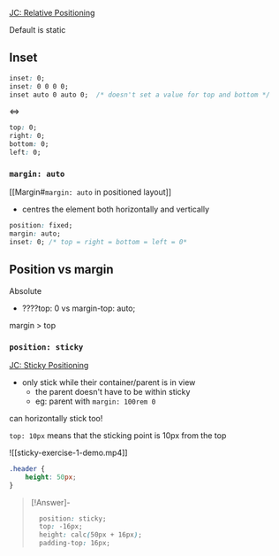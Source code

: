 [JC: Relative Positioning](https://courses.joshwcomeau.com/css-for-js/02-rendering-logic-2/01-positioning)

Default is static

## Inset

```css
inset: 0;
inset: 0 0 0 0;
inset auto 0 auto 0;  /* doesn't set a value for top and bottom */
```

<=>

```css
top: 0;
right: 0;
bottom: 0;
left: 0;
```

### `margin: auto`

[[Margin#`margin: auto` in positioned layout]]

- centres the element both horizontally and vertically

```css
position: fixed;
margin: auto;
inset: 0; /* top = right = bottom = left = 0*
```


## Position vs margin

Absolute

- ????top: 0 vs margin-top: auto;

margin > top

### `position: sticky`

[JC: Sticky Positioning](https://courses.joshwcomeau.com/css-for-js/02-rendering-logic-2/15-sticky)

- only stick while their container/parent is in view
	- the parent doesn't have to be within sticky
	- eg: parent with `margin: 100rem 0`


can horizontally stick too!

`top: 10px` means that the sticking point is 10px from the top

![[sticky-exercise-1-demo.mp4]]

```css
.header {
	height: 50px;
}
```

> [!Answer]-
> ```css
>   position: sticky;
>   top: -16px;
>   height: calc(50px + 16px);
>   padding-top: 16px;
> ```

